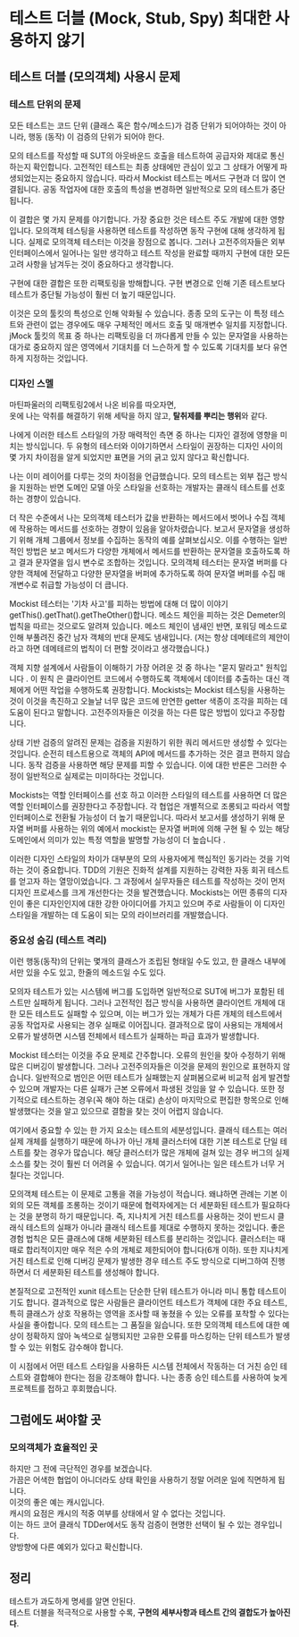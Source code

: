 # 테스트 더블 (Mock, Stub, Spy) 최대한 사용하지 않기

## 테스트 더블 (모의객체) 사용시 문제

### 테스트 단위의 문제

모든 테스트는 코드 단위 (클래스 혹은 함수/메소드)가 검증 단위가 되어야하는 것이 아니라, 행동 (동작)
이 검증의 단위가 되어야 한다.  

모의 테스트를 작성할 때 SUT의 아웃바운드 호출을 테스트하여 공급자와 제대로 통신하는지 확인합니다. 고전적인 테스트는 최종 상태에만 관심이 있고 그 상태가 어떻게 파생되었는지는 중요하지 않습니다. 따라서 Mockist 테스트는 메서드 구현과 더 많이 연결됩니다. 공동 작업자에 대한 호출의 특성을 변경하면 일반적으로 모의 테스트가 중단됩니다.

이 결합은 몇 가지 문제를 야기합니다. 가장 중요한 것은 테스트 주도 개발에 대한 영향입니다. 모의객체 테스팅을 사용하면 테스트를 작성하면 동작 구현에 대해 생각하게 됩니다. 실제로 모의객체 테스터는 이것을 장점으로 봅니다. 그러나 고전주의자들은 외부 인터페이스에서 일어나는 일만 생각하고 테스트 작성을 완료할 때까지 구현에 대한 모든 고려 사항을 남겨두는 것이 중요하다고 생각합니다.

구현에 대한 결합은 또한 리팩토링을 방해합니다. 구현 변경으로 인해 기존 테스트보다 테스트가 중단될 가능성이 훨씬 더 높기 때문입니다.

이것은 모의 툴킷의 특성으로 인해 악화될 수 있습니다. 종종 모의 도구는 이 특정 테스트와 관련이 없는 경우에도 매우 구체적인 메서드 호출 및 매개변수 일치를 지정합니다. jMock 툴킷의 목표 중 하나는 리팩토링을 더 까다롭게 만들 수 있는 문자열을 사용하는 대가로 중요하지 않은 영역에서 기대치를 더 느슨하게 할 수 있도록 기대치를 보다 유연하게 지정하는 것입니다.

### 디자인 스멜

마틴파울러의 리팩토링2에서 나온 비유를 따오자면,  
옷에 나는 악취를 해결하기 위해 세탁을 하지 않고, **탈취제를 뿌리는 행위**와 같다.  

나에게 이러한 테스트 스타일의 가장 매력적인 측면 중 하나는 디자인 결정에 영향을 미치는 방식입니다. 두 유형의 테스터와 이야기하면서 스타일이 권장하는 디자인 사이의 몇 가지 차이점을 알게 되었지만 표면을 거의 긁고 있지 않다고 확신합니다.

나는 이미 레이어를 다루는 것의 차이점을 언급했습니다. 모의 테스트는 외부 접근 방식을 지원하는 반면 도메인 모델 아웃 스타일을 선호하는 개발자는 클래식 테스트를 선호하는 경향이 있습니다.

더 작은 수준에서 나는 모의객체 테스터가 값을 반환하는 메서드에서 벗어나 수집 객체에 작용하는 메서드를 선호하는 경향이 있음을 알아차렸습니다. 보고서 문자열을 생성하기 위해 개체 그룹에서 정보를 수집하는 동작의 예를 살펴보십시오. 이를 수행하는 일반적인 방법은 보고 메서드가 다양한 개체에서 메서드를 반환하는 문자열을 호출하도록 하고 결과 문자열을 임시 변수로 조합하는 것입니다. 모의객체 테스터는 문자열 버퍼를 다양한 객체에 전달하고 다양한 문자열을 버퍼에 추가하도록 하여 문자열 버퍼를 수집 매개변수로 취급할 가능성이 더 큽니다.

Mockist 테스터는 '기차 사고'를 피하는 방법에 대해 더 많이 이야기 getThis().getThat().getTheOther()합니다. 메소드 체인을 피하는 것은 Demeter의 법칙을 따르는 것으로도 알려져 있습니다. 메소드 체인이 냄새인 반면, 포워딩 메소드로 인해 부풀려진 중간 남자 객체의 반대 문제도 냄새입니다. (저는 항상 데메테르의 제안이라고 하면 데메테르의 법칙이 더 편할 것이라고 생각했습니다.)

객체 지향 설계에서 사람들이 이해하기 가장 어려운 것 중 하나는 "묻지 말라고" 원칙입니다 . 이 원칙 은 클라이언트 코드에서 수행하도록 객체에서 데이터를 추출하는 대신 객체에게 어떤 작업을 수행하도록 권장합니다. Mockists는 Mockist 테스팅을 사용하는 것이 이것을 촉진하고 오늘날 너무 많은 코드에 만연한 getter 색종이 조각을 피하는 데 도움이 된다고 말합니다. 고전주의자들은 이것을 하는 다른 많은 방법이 있다고 주장합니다.

상태 기반 검증의 알려진 문제는 검증을 지원하기 위한 쿼리 메서드만 생성할 수 있다는 것입니다. 순전히 테스트용으로 객체의 API에 메서드를 추가하는 것은 결코 편하지 않습니다. 동작 검증을 사용하면 해당 문제를 피할 수 있습니다. 이에 대한 반론은 그러한 수정이 일반적으로 실제로는 미미하다는 것입니다.

Mockists는 역할 인터페이스를 선호 하고 이러한 스타일의 테스트를 사용하면 더 많은 역할 인터페이스를 권장한다고 주장합니다. 각 협업은 개별적으로 조롱되고 따라서 역할 인터페이스로 전환될 가능성이 더 높기 때문입니다. 따라서 보고서를 생성하기 위해 문자열 버퍼를 사용하는 위의 예에서 mockist는 문자열 버퍼에 의해 구현 될 수 있는 해당 도메인에서 의미가 있는 특정 역할을 발명할 가능성이 더 높습니다 .

이러한 디자인 스타일의 차이가 대부분의 모의 사용자에게 핵심적인 동기라는 것을 기억하는 것이 중요합니다. TDD의 기원은 진화적 설계를 지원하는 강력한 자동 회귀 테스트를 얻고자 하는 열망이었습니다. 그 과정에서 실무자들은 테스트를 작성하는 것이 먼저 디자인 프로세스를 크게 개선한다는 것을 발견했습니다. Mockists는 어떤 종류의 디자인이 좋은 디자인인지에 대한 강한 아이디어를 가지고 있으며 주로 사람들이 이 디자인 스타일을 개발하는 데 도움이 되는 모의 라이브러리를 개발했습니다.

### 중요성 숨김 (테스트 격리)

이런 행동(동작)의 단위는 몇개의 클래스가 조립된 형태일 수도 있고, 한 클래스 내부에서만 있을 수도 있고, 한줄의 메소드일 수도 있다.

모의자 테스트가 있는 시스템에 버그를 도입하면 일반적으로 SUT에 버그가 포함된 테스트만 실패하게 됩니다. 그러나 고전적인 접근 방식을 사용하면 클라이언트 개체에 대한 모든 테스트도 실패할 수 있으며, 이는 버그가 있는 개체가 다른 개체의 테스트에서 공동 작업자로 사용되는 경우 실패로 이어집니다. 결과적으로 많이 사용되는 개체에서 오류가 발생하면 시스템 전체에서 테스트가 실패하는 파급 효과가 발생합니다.

Mockist 테스터는 이것을 주요 문제로 간주합니다. 오류의 원인을 찾아 수정하기 위해 많은 디버깅이 발생합니다. 그러나 고전주의자들은 이것을 문제의 원인으로 표현하지 않습니다. 일반적으로 범인은 어떤 테스트가 실패했는지 살펴봄으로써 비교적 쉽게 발견할 수 있으며 개발자는 다른 실패가 근본 오류에서 파생된 것임을 알 수 있습니다. 또한 정기적으로 테스트하는 경우(꼭 해야 하는 대로) 손상이 마지막으로 편집한 항목으로 인해 발생했다는 것을 알고 있으므로 결함을 찾는 것이 어렵지 않습니다.

여기에서 중요할 수 있는 한 가지 요소는 테스트의 세분성입니다. 클래식 테스트는 여러 실제 개체를 실행하기 때문에 하나가 아닌 개체 클러스터에 대한 기본 테스트로 단일 테스트를 찾는 경우가 많습니다. 해당 클러스터가 많은 개체에 걸쳐 있는 경우 버그의 실제 소스를 찾는 것이 훨씬 더 어려울 수 있습니다. 여기서 일어나는 일은 테스트가 너무 거칠다는 것입니다.

모의객체 테스트는 이 문제로 고통을 겪을 가능성이 적습니다. 왜냐하면 관례는 기본 이외의 모든 객체를 조롱하는 것이기 때문에 협력자에게는 더 세분화된 테스트가 필요하다는 것을 분명히 하기 때문입니다. 즉, 지나치게 거친 테스트를 사용하는 것이 반드시 클래식 테스트의 실패가 아니라 클래식 테스트를 제대로 수행하지 못하는 것입니다. 좋은 경험 법칙은 모든 클래스에 대해 세분화된 테스트를 분리하는 것입니다. 클러스터는 때때로 합리적이지만 매우 적은 수의 개체로 제한되어야 합니다(6개 이하). 또한 지나치게 거친 테스트로 인해 디버깅 문제가 발생한 경우 테스트 주도 방식으로 디버그하여 진행하면서 더 세분화된 테스트를 생성해야 합니다.

본질적으로 고전적인 xunit 테스트는 단순한 단위 테스트가 아니라 미니 통합 테스트이기도 합니다. 결과적으로 많은 사람들은 클라이언트 테스트가 객체에 대한 주요 테스트, 특히 클래스가 상호 작용하는 영역을 조사할 때 놓쳤을 수 있는 오류를 포착할 수 있다는 사실을 좋아합니다. 모의 테스트는 그 품질을 잃습니다. 또한 모의객체 테스트에 대한 예상이 정확하지 않아 녹색으로 실행되지만 고유한 오류를 마스킹하는 단위 테스트가 발생할 수 있는 위험도 감수해야 합니다.

이 시점에서 어떤 테스트 스타일을 사용하든 시스템 전체에서 작동하는 더 거친 승인 테스트와 결합해야 한다는 점을 강조해야 합니다. 나는 종종 승인 테스트를 사용하여 늦게 프로젝트를 접하고 후회했습니다.


## 그럼에도 써야할 곳

### 모의객체가 효율적인 곳

하지만 그 전에 극단적인 경우를 보겠습니다.  
가끔은 어색한 협업이 아니더라도 상태 확인을 사용하기 정말 어려운 일에 직면하게 됩니다.  
이것의 좋은 예는 캐시입니다.  
캐시의 요점은 캐시의 적중 여부를 상태에서 알 수 없다는 것입니다.  
이는 하드 코어 클래식 TDDer에서도 동작 검증이 현명한 선택이 될 수 있는 경우입니다.  
양방향에 다른 예외가 있다고 확신합니다.

## 정리

테스트가 과도하게 명세를 알면 안된다.  
테스트 더블을 적극적으로 사용할 수록, **구현의 세부사항과 테스트 간의 결합도가 높아진다**.  
